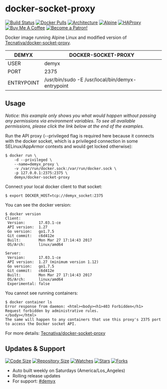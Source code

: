 # docker-socket-proxy
[![Build Status](https://img.shields.io/travis/demyxco/docker-socket-proxy?style=flat)](https://travis-ci.org/demyxco/docker-socket-proxy)
[![Docker Pulls](https://img.shields.io/docker/pulls/demyx/docker-socket-proxy?style=flat&color=blue)](https://hub.docker.com/r/demyx/docker-socket-proxy)
[![Architecture](https://img.shields.io/badge/linux-amd64-important?style=flat&color=blue)](https://hub.docker.com/r/demyx/docker-socket-proxy)
[![Alpine](https://img.shields.io/badge/alpine--informational?style=flat&color=blue)](https://hub.docker.com/r/demyx/docker-socket-proxy)
[![HAProxy](https://img.shields.io/badge/haproxy-1.9.13-informational?style=flat&color=blue)](https://hub.docker.com/r/demyx/docker-socket-proxy)
[![Buy Me A Coffee](https://img.shields.io/badge/buy_me_coffee-$5-informational?style=flat&color=blue)](https://www.buymeacoffee.com/VXqkQK5tb)
[![Become a Patron!](https://img.shields.io/badge/become%20a%20patron-$5-informational?style=flat&color=blue)](https://www.patreon.com/bePatron?u=23406156)

Docker image running Alpine Linux and modified version of [Tecnativa/docker-socket-proxy](https://github.com/Tecnativa/docker-socket-proxy).

DEMYX | DOCKER-SOCKET-PROXY
--- | ---
USER | demyx
PORT | 2375
ENTRYPOINT | /usr/bin/sudo -E /usr/local/bin/demyx-entrypoint

## Usage

*Notice: this example only shows you what would happen without passing any permissions via environment variables. To see all available permissions, please click the link below at the end of the examples.*

Run the API proxy (--privileged flag is required here because it connects with the docker socket, which is a privileged connection in some SELinux/AppArmor contexts and would get locked otherwise):
```
$ docker run \
    -d --privileged \
    --name=demyx_proxy \
    -v /var/run/docker.sock:/var/run/docker.sock \
    -p 127.0.0.1:2375:2375 \
    demyx/docker-socket-proxy
```

Connect your local docker client to that socket:
```
$ export DOCKER_HOST=tcp://demyx_socket:2375
```

You can see the docker version:
```
$ docker version
Client:
 Version:      17.03.1-ce
 API version:  1.27
 Go version:   go1.7.5
 Git commit:   c6d412e
 Built:        Mon Mar 27 17:14:43 2017
 OS/Arch:      linux/amd64

Server:
 Version:      17.03.1-ce
 API version:  1.27 (minimum version 1.12)
 Go version:   go1.7.5
 Git commit:   c6d412e
 Built:        Mon Mar 27 17:14:43 2017
 OS/Arch:      linux/amd64
 Experimental: false
```

You cannot see running containers:
```
$ docker container ls
Error response from daemon: <html><body><h1>403 Forbidden</h1>
Request forbidden by administrative rules.
</body></html>
The same will happen to any containers that use this proxy's 2375 port to access the Docker socket API.
```

For more details: [Tecnativa/docker-socket-proxy](https://github.com/Tecnativa/docker-socket-proxy)

## Updates & Support
[![Code Size](https://img.shields.io/github/languages/code-size/demyxco/docker-socket-proxy?style=flat&color=blue)](https://github.com/demyxco/docker-socket-proxy)
[![Repository Size](https://img.shields.io/github/repo-size/demyxco/docker-socket-proxy?style=flat&color=blue)](https://github.com/demyxco/docker-socket-proxy)
[![Watches](https://img.shields.io/github/watchers/demyxco/docker-socket-proxy?style=flat&color=blue)](https://github.com/demyxco/docker-socket-proxy)
[![Stars](https://img.shields.io/github/stars/demyxco/docker-socket-proxy?style=flat&color=blue)](https://github.com/demyxco/docker-socket-proxy)
[![Forks](https://img.shields.io/github/forks/demyxco/docker-socket-proxy?style=flat&color=blue)](https://github.com/demyxco/docker-socket-proxy)

* Auto built weekly on Saturdays (America/Los_Angeles)
* Rolling release updates
* For support: [#demyx](https://webchat.freenode.net/?channel=#demyx)
